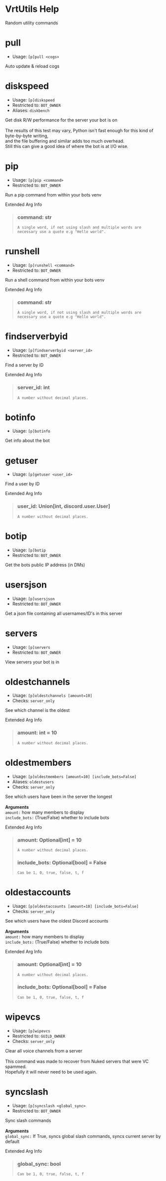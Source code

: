 # VrtUtils Help

Random utility commands

# pull
 - Usage: `[p]pull <cogs> `

Auto update & reload cogs

# diskspeed
 - Usage: `[p]diskspeed `
 - Restricted to: `BOT_OWNER`
 - Aliases: `diskbench`

Get disk R/W performance for the server your bot is on<br/><br/>The results of this test may vary, Python isn't fast enough for this kind of byte-by-byte writing,<br/>and the file buffering and similar adds too much overhead.<br/>Still this can give a good idea of where the bot is at I/O wise.

# pip
 - Usage: `[p]pip <command> `
 - Restricted to: `BOT_OWNER`

Run a pip command from within your bots venv

Extended Arg Info
> ### command: str
> ```
> A single word, if not using slash and multiple words are necessary use a quote e.g "Hello world".
> ```
# runshell
 - Usage: `[p]runshell <command> `
 - Restricted to: `BOT_OWNER`

Run a shell command from within your bots venv

Extended Arg Info
> ### command: str
> ```
> A single word, if not using slash and multiple words are necessary use a quote e.g "Hello world".
> ```
# findserverbyid
 - Usage: `[p]findserverbyid <server_id> `
 - Restricted to: `BOT_OWNER`

Find a server by ID

Extended Arg Info
> ### server_id: int
> ```
> A number without decimal places.
> ```
# botinfo
 - Usage: `[p]botinfo `

Get info about the bot

# getuser
 - Usage: `[p]getuser <user_id> `

Find a user by ID

Extended Arg Info
> ### user_id: Union[int, discord.user.User]
> ```
> A number without decimal places.
> ```
# botip
 - Usage: `[p]botip `
 - Restricted to: `BOT_OWNER`

Get the bots public IP address (in DMs)

# usersjson
 - Usage: `[p]usersjson `
 - Restricted to: `BOT_OWNER`

Get a json file containing all usernames/ID's in this server

# servers
 - Usage: `[p]servers `
 - Restricted to: `BOT_OWNER`

View servers your bot is in

# oldestchannels
 - Usage: `[p]oldestchannels [amount=10] `
 - Checks: `server_only`

See which channel is the oldest

Extended Arg Info
> ### amount: int = 10
> ```
> A number without decimal places.
> ```
# oldestmembers
 - Usage: `[p]oldestmembers [amount=10] [include_bots=False] `
 - Aliases: `oldestusers`
 - Checks: `server_only`

See which users have been in the server the longest<br/><br/>**Arguments**<br/>`amount:` how many members to display<br/>`include_bots:` (True/False) whether to include bots

Extended Arg Info
> ### amount: Optional[int] = 10
> ```
> A number without decimal places.
> ```
> ### include_bots: Optional[bool] = False
> ```
> Can be 1, 0, true, false, t, f
> ```
# oldestaccounts
 - Usage: `[p]oldestaccounts [amount=10] [include_bots=False] `
 - Checks: `server_only`

See which users have the oldest Discord accounts<br/><br/>**Arguments**<br/>`amount:` how many members to display<br/>`include_bots:` (True/False) whether to include bots

Extended Arg Info
> ### amount: Optional[int] = 10
> ```
> A number without decimal places.
> ```
> ### include_bots: Optional[bool] = False
> ```
> Can be 1, 0, true, false, t, f
> ```
# wipevcs
 - Usage: `[p]wipevcs `
 - Restricted to: `GUILD_OWNER`
 - Checks: `server_only`

Clear all voice channels from a server<br/><br/>This command was made to recover from Nuked servers that were VC spammed.<br/>Hopefully it will never need to be used again.

# syncslash
 - Usage: `[p]syncslash <global_sync> `
 - Restricted to: `BOT_OWNER`

Sync slash commands<br/><br/>**Arguments**<br/>`global_sync:` If True, syncs global slash commands, syncs current server by default

Extended Arg Info
> ### global_sync: bool
> ```
> Can be 1, 0, true, false, t, f
> ```
